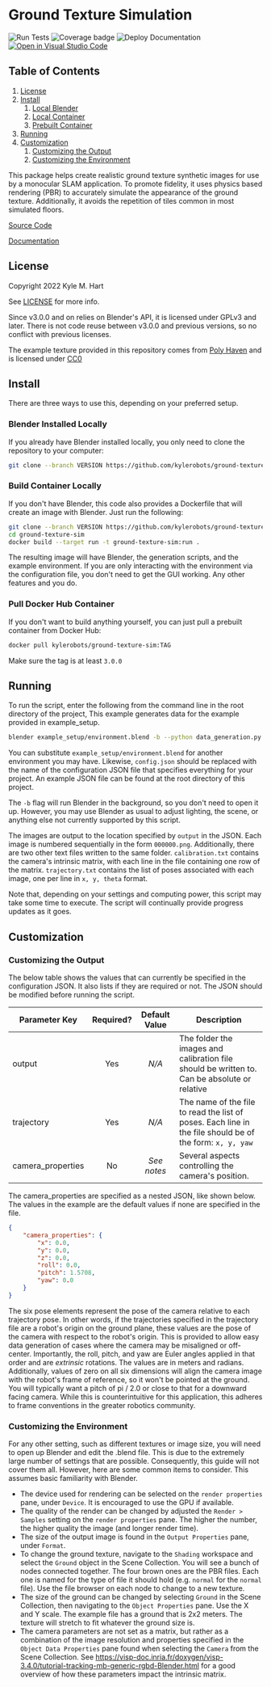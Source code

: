 # Ground Texture Simulation #

![Run Tests](https://github.com/kylerobots/ground-texture-sim/actions/workflows/tests.yml/badge.svg?branch=main)
![Coverage badge](https://img.shields.io/endpoint?url=https://raw.githubusercontent.com/wiki/kylerobots/ground-texture-sim/python-coverage-comment-action-badge.json)
![Deploy Documentation](https://github.com/kylerobots/ground-texture-sim/actions/workflows/deploy_pages.yml/badge.svg?branch=main)
[![Open in Visual Studio Code](https://open.vscode.dev/badges/open-in-vscode.svg)](https://open.vscode.dev/kylerobots/ground-texture-sim)

## Table of Contents ##
1. [License](#license)
2. [Install](#install)
    1. [Local Blender](#blender-installed-locally)
    2. [Local Container](#build-container-locally)
    3. [Prebuilt Container](#pull-docker-hub-container)
3. [Running](#running)
4. [Customization](#customization)
    1. [Customizing the Output](#customizing-the-output)
    2. [Customizing the Environment](#customizing-the-environment)


This package helps create realistic ground texture synthetic images for use by a monocular SLAM application. To promote
fidelity, it uses physics based rendering (PBR) to accurately simulate the appearance of the ground texture.
Additionally, it avoids the repetition of tiles common in most simulated floors.

[Source Code](https://github.com/kylerobots/ground-texture-sim)

[Documentation](https://kylerobots.github.io/ground-texture-sim/)

## License ##
Copyright 2022 Kyle M. Hart

See [LICENSE](LICENSE.md) for more info.

Since v3.0.0 and on relies on Blender's API, it is licensed under GPLv3 and later. There is not code reuse between
v3.0.0 and previous versions, so no conflict with previous licenses.

The example texture provided in this repository comes from [Poly Haven](https://polyhaven.com/a/t_brick_floor_002) and
is licensed under [CC0](https://creativecommons.org/publicdomain/zero/1.0/)

## Install ##
There are three ways to use this, depending on your preferred setup.

### Blender Installed Locally ###
If you already have Blender installed locally, you only need to clone the repository to your computer:

```bash
git clone --branch VERSION https://github.com/kylerobots/ground-texture-sim.git
```

### Build Container Locally ###
If you don't have Blender, this code also provides a Dockerfile that will create an image with Blender. Just
run the following:

```bash
git clone --branch VERSION https://github.com/kylerobots/ground-texture-sim.git
cd ground-texture-sim
docker build --target run -t ground-texture-sim:run .
```

The resulting image will have Blender, the generation scripts, and the example environment. If you are only
interacting with the environment via the configuration file, you don't need to get the GUI working. Any other
features and you do.

### Pull Docker Hub Container ###
If you don't want to build anything yourself, you can just pull a prebuilt container from Docker Hub:
```bash
docker pull kylerobots/ground-texture-sim:TAG
```
Make sure the tag is at least `3.0.0`

## Running ##
To run the script, enter the following from the command line in the root directory of the project, This example
generates data for the example provided in example_setup.

```bash
blender example_setup/environment.blend -b --python data_generation.py -- config.json
```

You can substitute `example_setup/environment.blend` for another environment you may have. Likewise, `config.json`
should be replaced with the name of the configuration JSON file that specifies everything for your project. An example
JSON file can be found at the root directory of this project.

The `-b` flag will run Blender in the background, so you don't need to open it up. However, you may use Blender as
usual to adjust lighting, the scene, or anything else not currently supported by this script.

The images are output to the location specified by `output` in the JSON. Each image is numbered sequentially in the form
`000000.png`. Additionally, there are two other text files written to the same folder. `calibration.txt` contains the
camera's intrinsic matrix, with each line in the file containing one row of the matrix. `trajectory.txt` contains the
list of poses associated with each image, one per line in `x, y, theta` format.

Note that, depending on your settings and computing power, this script may take some time to execute. The script will
continually provide progress updates as it goes.

## Customization ##

### Customizing the Output ###
The below table shows the values that can currently be specified in the configuration JSON. It also lists if they are
required or not. The JSON should be modified before running the script.

| Parameter Key     | Required? | Default Value | Description |
| ----------------- | :-------: | :-----------: | ----------- |
| output            | Yes       | *N/A*         | The folder the images and calibration file should be written to. Can be absolute or relative |
| trajectory        | Yes       | *N/A*         | The name of the file to read the list of poses. Each line in the file should be of the form: `x, y, yaw` |
| camera_properties | No        | *See notes*   | Several aspects controlling the camera's position. |

The camera_properties are specified as a nested JSON, like shown below. The values in the example are the default values
if none are specified in the file.
```json
{
    "camera_properties": {
        "x": 0.0,
        "y": 0.0,
        "z": 0.0,
        "roll": 0.0,
        "pitch": 1.5708,
        "yaw": 0.0
    }
}
```
The six pose elements represent the pose of the camera relative to each trajectory pose. In other words, if the
trajectories specified in the trajectory file are a robot's origin on the ground plane, these values are the pose of the
camera with respect to the robot's origin. This is provided to allow easy data generation of cases where the camera may
be misaligned or off-center. Importantly, the roll, pitch, and yaw are Euler angles applied in that order and are
*extrinsic* rotations. The values are in meters and radians. Additionally, values of zero on all six dimensions will
align the camera image with the robot's frame of reference, so it won't be pointed at the ground. You will typically
want a pitch of pi / 2.0 or close to that for a downward facing camera. While this is counterintuitive for this
application, this adheres to frame conventions in the greater robotics community.

### Customizing the Environment ###
For any other setting, such as different textures or image size, you will need to open up Blender and edit the .blend
file. This is due to the extremely large number of settings that are possible. Consequently, this guide will not
cover them all. However, here are some common items to consider. This assumes basic familiarity with Blender.

* The device used for rendering can be selected on the `render properties` pane, under `Device`. It is encouraged to use
the GPU if available.
* The quality of the render can be changed by adjusted the `Render > Samples` setting on the `render properties` pane.
The higher the number, the higher quality the image (and longer render time).
* The size of the output image is found in the `Output Properties` pane, under `Format`.
* To change the ground texture, navigate to the `Shading` workspace and select the `Ground` object in the Scene
Collection. You will see a bunch of nodes connected together. The four brown ones are the PBR files. Each one is named
for the type of file it should hold (e.g. `normal` for the `normal` file). Use the file browser on each node to change
to a new texture.
* The size of the ground can be changed by selecting `Ground` in the Scene Collection, then navigating to the
`Object Properties` pane. Use the X and Y scale. The example file has a ground that is 2x2 meters. The texture will
stretch to fit whatever the ground size is.
* The camera parameters are not set as a matrix, but rather as a combination of the image resolution and properties
specified in the `Object Data Properties` pane found when selecting the `Camera` from the Scene Collection. See
https://visp-doc.inria.fr/doxygen/visp-3.4.0/tutorial-tracking-mb-generic-rgbd-Blender.html for a good overview of how
these parameters impact the intrinsic matrix.
